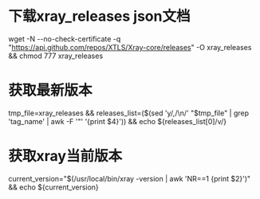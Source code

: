 # 下载xray_releases  json文档

wget -N --no-check-certificate -q "https://api.github.com/repos/XTLS/Xray-core/releases" -O xray_releases  && chmod  777 xray_releases

# 获取最新版本

tmp_file=xray_releases && releases_list=($(sed 'y/,/\n/' "$tmp_file" | grep 'tag_name' | awk -F '"' '{print $4}')) && echo  ${releases_list[0]/v/}

# 获取xray当前版本
current_version="$(/usr/local/bin/xray -version | awk 'NR==1 {print $2}')" && echo ${current_version}

